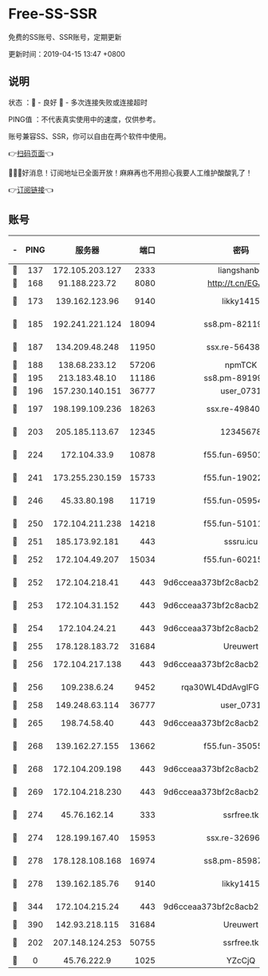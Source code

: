 # Free-SS-SSR

免费的SS账号、SSR账号，定期更新

更新时间：2019-04-15 13:47 +0800

## 说明

状态     ：🙂 - 良好 🙁 - 多次连接失败或连接超时

PING值   ：不代表真实使用中的速度，仅供参考。

账号兼容SS、SSR，你可以自由在两个软件中使用。

👉[扫码页面](https://liesauer.github.io/Free-SS-SSR/)👈

🎉🎉🎉好消息！订阅地址已全面开放！麻麻再也不用担心我要人工维护酸酸乳了！

👉[订阅链接](https://www.liesauer.net/yogurt/subscribe?ACCESS_TOKEN=DAYxR3mMaZAsaqUb)👈

## 账号

|-|PING|服务器|端口|密码|加密方式|区域|
|:----:|:----:|:-----:|-----:|:----:|:----:|:----:|
|🙂|137|172.105.203.127|2333|liangshanbo|chacha20|JP|
|🙂|168|91.188.223.72|8080|http://t.cn/EGJIyrl|rc4-md5|RU|
|🙂|173|139.162.123.96|9140|likky1415|aes-256-cfb|JP|
|🙂|185|192.241.221.124|18094|ss8.pm-82119585|aes-256-cfb|US|
|🙂|187|134.209.48.248|11950|ssx.re-56438346|aes-256-cfb|US|
|🙂|188|138.68.233.12|57206|npmTCK|rc4-md5|US|
|🙂|195|213.183.48.10|11186|ss8.pm-89199615|rc4-md5|RU|
|🙂|196|157.230.140.151|36777|user_0731|chacha20|US|
|🙂|197|198.199.109.236|18263|ssx.re-49840183|aes-256-cfb|US|
|🙂|203|205.185.113.67|12345|12345678|aes-256-cfb|US|
|🙂|224|172.104.33.9|10878|f55.fun-69501447|aes-256-cfb|SG|
|🙂|241|173.255.230.159|15733|f55.fun-19022604|aes-256-cfb|US|
|🙂|246|45.33.80.198|11719|f55.fun-05954542|aes-256-cfb|US|
|🙂|250|172.104.211.238|14218|f55.fun-51011710|aes-256-cfb|US|
|🙂|251|185.173.92.181|443|sssru.icu|rc4-md5|RU|
|🙂|252|172.104.49.207|15034|f55.fun-60215083|aes-256-cfb|SG|
|🙂|252|172.104.218.41|443|9d6cceaa373bf2c8acb22e60b6a58be6|aes-256-cfb|US|
|🙂|253|172.104.31.152|443|9d6cceaa373bf2c8acb22e60b6a58be6|aes-256-cfb|US|
|🙂|254|172.104.24.21|443|9d6cceaa373bf2c8acb22e60b6a58be6|aes-256-cfb|US|
|🙂|255|178.128.183.72|31684|Ureuwert|chacha20|US|
|🙂|256|172.104.217.138|443|9d6cceaa373bf2c8acb22e60b6a58be6|aes-256-cfb|US|
|🙂|256|109.238.6.24|9452|rqa30WL4DdAvgIFG6Fs3znzTa|aes-256-cfb|FR|
|🙂|258|149.248.63.114|36777|user_0731|chacha20|CA|
|🙂|265|198.74.58.40|443|9d6cceaa373bf2c8acb22e60b6a58be6|aes-256-cfb|US|
|🙂|268|139.162.27.155|13662|f55.fun-35055769|aes-256-cfb|SG|
|🙂|268|172.104.209.198|443|9d6cceaa373bf2c8acb22e60b6a58be6|aes-256-cfb|US|
|🙂|269|172.104.218.230|443|9d6cceaa373bf2c8acb22e60b6a58be6|aes-256-cfb|US|
|🙂|274|45.76.162.14|333|ssrfree.tk|aes-256-cfb|SG|
|🙂|274|128.199.167.40|15953|ssx.re-32696553|aes-256-cfb|SG|
|🙂|278|178.128.108.168|16974|ss8.pm-85987760|aes-256-cfb|SG|
|🙂|278|139.162.185.76|9140|likky1415|aes-256-cfb|DE|
|🙂|344|172.104.215.24|443|9d6cceaa373bf2c8acb22e60b6a58be6|aes-256-cfb|US|
|🙂|390|142.93.218.115|31684|Ureuwert|chacha20|IN|
|🙂|202|207.148.124.253|50755|ssrfree.tk|aes-256-cfb|SG|
|🙁|0|45.76.222.9|1025|YZcCjQ|rc4-md5|JP|
